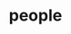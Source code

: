 ---
layout: profiles
permalink: /people/
title: people
description: members of the lab or group
nav: true
nav_order: 7

profiles:
  # if you want to include more than one profile, just replicate the following block
  # and create one content file for each profile inside _pages/
  - align: right
    image: prof_pic.jpg
    content: about_einstein.md
    image_circular: false # crops the image to make it circular
    more_info: >
      <p>United Kingdom Atomic Energy Authorityr</p>
      <p>Culham Campus</p>
      <p>Abingdon OX14 3DB, UK</p>
  - align: left
    image: prof_pic.jpg
    content: about_einstein.md
    image_circular: false # crops the image to make it circular
    more_info: >
      <p>United Kingdom Atomic Energy Authorityr</p>
      <p>Culham Campus</p>
      <p>Abingdon OX14 3DB, UK</p>
---
